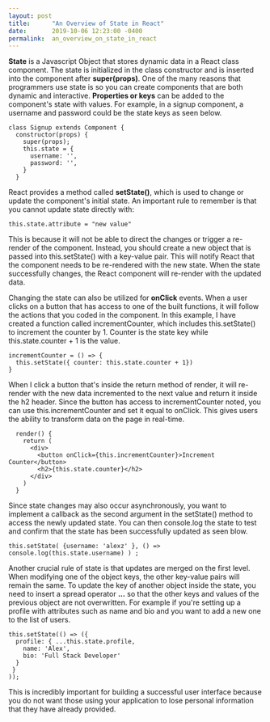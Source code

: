 ```yaml
---
layout: post
title:      "An Overview of State in React"
date:       2019-10-06 12:23:00 -0400
permalink:  an_overview_on_state_in_react
---
```


**State** is a Javascript Object that stores dynamic data in a React class component. The state is initialized in the class constructor and is inserted into the component after **super(props)**. One of the many reasons that programmers use state is so you can create components that are both dynamic and interactive. **Properties or keys** can be added to the component's state with values. For example, in a signup component, a username and password could be the state keys as seen below.

```
class Signup extends Component {
  constructor(props) {
    super(props);
    this.state = {
      username: '',
      password: '',
    }
  }
```

React provides a method called **setState()**, which is used to change or update the component's initial state. An important rule to remember is that you cannot update state directly with:
```
this.state.attribute = "new value"
```

This is because it will not be able to direct the changes or trigger a re-render of the component. Instead, you should create a new object that is passed into this.setState() with a key-value pair. This will notify React that the component needs to be re-rendered with the new state. When the state successfully changes, the React component will re-render with the updated data.

Changing the state can also be utilized for **onClick** events. When a user clicks on a button that has access to one of the built functions, it will follow the actions that you coded in the component. In this example, I have created a function called incrementCounter, which includes this.setState() to increment the counter by 1. Counter is the state key while this.state.counter + 1 is the value.

```
incrementCounter = () => {
  this.setState({ counter: this.state.counter + 1})
}
```

When I click a button that's inside the return method of render, it will re-render with the new data incremented to the next value and return it inside the h2 header. Since the button has access to incrementCounter noted, you can use this.incrementCounter and set it equal to onClick. This gives users the ability to transform data on the page in real-time.

```
  render() {
    return (
      <div>
        <button onClick={this.incrementCounter}>Increment Counter</button>
        <h2>{this.state.counter}</h2>
      </div>
    )
  }
```

Since state changes may also occur asynchronously, you want to implement a callback as the second argument in the setState() method to access the newly updated state. You can then console.log the state to test and confirm that the state has been successfully updated as seen blow.

```
this.setState( {username: 'alexz' }, () => console.log(this.state.username) ) ;
```

Another crucial rule of state is that updates are merged on the first level. When modifying one of the object keys, the other key-value pairs will remain the same. To update the key of another object inside the state, you need to insert a spread operator **...** so that the other keys and values of the previous object are not overwritten. For example if you're setting up a profile with attributes such as name and bio and you want to add a new one to the list of users.

```
this.setState(() => ({ 
  profile: { ...this.state.profile,
    name: 'Alex',
    bio: 'Full Stack Developer'
  }
 }
));
```

This is incredibly important for building a successful user interface because you do not want those using your application to lose personal information that they have already provided.



